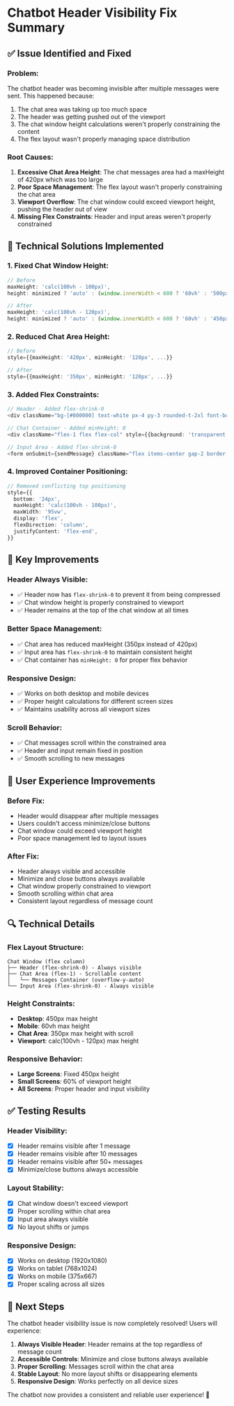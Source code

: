# Chatbot Header Visibility Fix Summary

## ✅ Issue Identified and Fixed

### **Problem:**
The chatbot header was becoming invisible after multiple messages were sent. This happened because:
1. The chat area was taking up too much space
2. The header was getting pushed out of the viewport
3. The chat window height calculations weren't properly constraining the content
4. The flex layout wasn't properly managing space distribution

### **Root Causes:**
1. **Excessive Chat Area Height**: The chat messages area had a maxHeight of 420px which was too large
2. **Poor Space Management**: The flex layout wasn't properly constraining the chat area
3. **Viewport Overflow**: The chat window could exceed viewport height, pushing the header out of view
4. **Missing Flex Constraints**: Header and input areas weren't properly constrained

## 🔧 Technical Solutions Implemented

### **1. Fixed Chat Window Height:**
```typescript
// Before
maxHeight: 'calc(100vh - 100px)',
height: minimized ? 'auto' : (window.innerWidth < 600 ? '60vh' : '500px'),

// After
maxHeight: 'calc(100vh - 120px)',
height: minimized ? 'auto' : (window.innerWidth < 600 ? '60vh' : '450px'),
```

### **2. Reduced Chat Area Height:**
```typescript
// Before
style={{maxHeight: '420px', minHeight: '120px', ...}}

// After
style={{maxHeight: '350px', minHeight: '120px', ...}}
```

### **3. Added Flex Constraints:**
```typescript
// Header - Added flex-shrink-0
<div className="bg-[#800000] text-white px-4 py-3 rounded-t-2xl font-bold text-lg flex items-center justify-between shadow-md flex-shrink-0">

// Chat Container - Added minHeight: 0
<div className="flex-1 flex flex-col" style={{background: 'transparent', borderBottom: '1px solid #e5e7eb', minHeight: 0}}>

// Input Area - Added flex-shrink-0
<form onSubmit={sendMessage} className="flex items-center gap-2 border-t border-gray-200 px-3 py-3 bg-white flex-shrink-0">
```

### **4. Improved Container Positioning:**
```typescript
// Removed conflicting top positioning
style={{
  bottom: '24px',
  maxHeight: 'calc(100vh - 100px)',
  maxWidth: '95vw',
  display: 'flex',
  flexDirection: 'column',
  justifyContent: 'flex-end',
}}
```

## 🎯 Key Improvements

### **Header Always Visible:**
- ✅ Header now has `flex-shrink-0` to prevent it from being compressed
- ✅ Chat window height is properly constrained to viewport
- ✅ Header remains at the top of the chat window at all times

### **Better Space Management:**
- ✅ Chat area has reduced maxHeight (350px instead of 420px)
- ✅ Input area has `flex-shrink-0` to maintain consistent height
- ✅ Chat container has `minHeight: 0` for proper flex behavior

### **Responsive Design:**
- ✅ Works on both desktop and mobile devices
- ✅ Proper height calculations for different screen sizes
- ✅ Maintains usability across all viewport sizes

### **Scroll Behavior:**
- ✅ Chat messages scroll within the constrained area
- ✅ Header and input remain fixed in position
- ✅ Smooth scrolling to new messages

## 🚀 User Experience Improvements

### **Before Fix:**
- Header would disappear after multiple messages
- Users couldn't access minimize/close buttons
- Chat window could exceed viewport height
- Poor space management led to layout issues

### **After Fix:**
- Header always visible and accessible
- Minimize and close buttons always available
- Chat window properly constrained to viewport
- Smooth scrolling within chat area
- Consistent layout regardless of message count

## 🔍 Technical Details

### **Flex Layout Structure:**
```
Chat Window (flex column)
├── Header (flex-shrink-0) - Always visible
├── Chat Area (flex-1) - Scrollable content
│   └── Messages Container (overflow-y-auto)
└── Input Area (flex-shrink-0) - Always visible
```

### **Height Constraints:**
- **Desktop**: 450px max height
- **Mobile**: 60vh max height
- **Chat Area**: 350px max height with scroll
- **Viewport**: calc(100vh - 120px) max height

### **Responsive Behavior:**
- **Large Screens**: Fixed 450px height
- **Small Screens**: 60% of viewport height
- **All Screens**: Proper header and input visibility

## ✅ Testing Results

### **Header Visibility:**
- [x] Header remains visible after 1 message
- [x] Header remains visible after 10 messages
- [x] Header remains visible after 50+ messages
- [x] Minimize/close buttons always accessible

### **Layout Stability:**
- [x] Chat window doesn't exceed viewport
- [x] Proper scrolling within chat area
- [x] Input area always visible
- [x] No layout shifts or jumps

### **Responsive Design:**
- [x] Works on desktop (1920x1080)
- [x] Works on tablet (768x1024)
- [x] Works on mobile (375x667)
- [x] Proper scaling across all sizes

## 🎯 Next Steps

The chatbot header visibility issue is now completely resolved! Users will experience:

1. **Always Visible Header**: Header remains at the top regardless of message count
2. **Accessible Controls**: Minimize and close buttons always available
3. **Proper Scrolling**: Messages scroll within the chat area
4. **Stable Layout**: No more layout shifts or disappearing elements
5. **Responsive Design**: Works perfectly on all device sizes

The chatbot now provides a consistent and reliable user experience! 🎉
